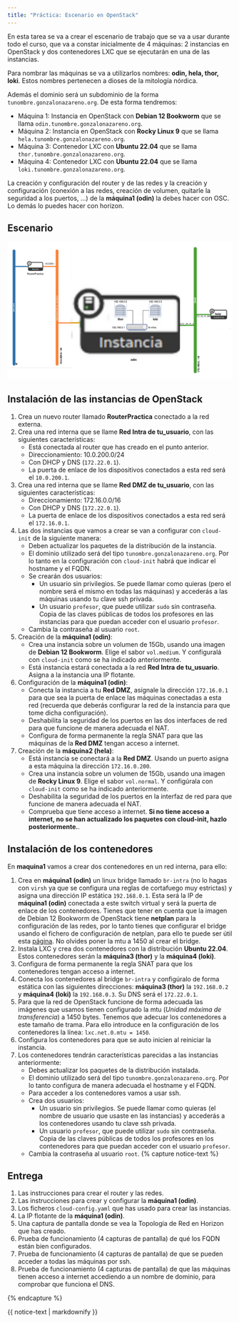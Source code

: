 ```yaml
---
title: "Práctica: Escenario en OpenStack"
---
```


En esta tarea se va a crear el escenario de trabajo que se va a usar durante todo el curso, que va a constar inicialmente de 4 máquinas: 2 instancias en OpenStack y dos contenedores LXC que se ejecutarán en una de las instancias.

Para nombrar las máquinas se va a utilizarlos nombres: **odin, hela, thor, loki**. Estos nombres pertenecen a dioses de la mitología nórdica.

Además el dominio será un subdominio de la forma `tunombre.gonzalonazareno.org`. De esta forma tendremos:

* Máquina 1: Instancia en OpenStack con **Debian 12 Bookworm** que se llama `odin.tunombre.gonzalonazareno.org`.
* Máquina 2: Instancia en OpenStack con **Rocky Linux 9** que se llama `hela.tunombre.gonzalonazareno.org`.
* Máquina 3: Contenedor LXC con **Ubuntu 22.04** que se llama `thor.tunombre.gonzalonazareno.org`.
* Máquina 4: Contenedor LXC con **Ubuntu 22.04** que se llama `loki.tunombre.gonzalonazareno.org`.

La creación y configuración del router y de las redes y la creación y configuración (conexión a las redes, creación de volumen, quitarle la seguridad a los puertos, ...) de la **máquina1 (odin)** la debes hacer con OSC. Lo demás lo puedes hacer con horizon.

## Escenario

![os](img/os.drawio.png)

## Instalación de las instancias de OpenStack

1. Crea un nuevo router llamado **RouterPractica** conectado a la red externa.
2. Crea una red interna que se llame **Red Intra de tu_usuario**, con las siguientes características:
	* Está conectada al router que has creado en el punto anterior.
	* Direccionamiento: 10.0.200.0/24
	* Con DHCP y DNS (`172.22.0.1`).
	* La puerta de enlace de los dispositivos conectados a esta red será el `10.0.200.1`.
3. Crea una red interna que se llame **Red DMZ de tu_usuario**, con las siguientes características:
	* Direccionamiento: 172.16.0.0/16
	* Con DHCP y DNS (`172.22.0.1`).
	* La puerta de enlace de los dispositivos conectados a esta red será el `172.16.0.1`.
4. Las dos instancias que vamos a crear se van a configurar con `cloud-init` de la siguiente manera:
	* Deben actualizar los paquetes de la distribución de la instancia.
	* El dominio utilizado será del tipo `tunombre.gonzalonazareno.org`. Por lo tanto en la configuración con `cloud-init` habrá que indicar el hostname y el FQDN.
	* Se crearán dos usuarios: 
		* Un usuario sin privilegios. Se puede llamar como quieras (pero el nombre será el mismo en todas las máquinas) y accederás a las máquinas usando tu clave ssh privada.
		* Un usuario `profesor`, que puede utilizar `sudo` sin contraseña. Copia de las claves públicas de todos los profesores en las instancias para que puedan acceder con el usuario `profesor`.
	* Cambia la contraseña al usuario `root`.
5. Creación de la **máquina1 (odin)**:
	* Crea una instancia sobre un volumen de 15Gb, usando una imagen de **Debian 12 Bookworm**. Elige el sabor `vol.medium`. Y configuralá con `cloud-init` como se ha indicado anteriormente.
	* Está instancia estará conectada a la red **Red Intra de tu_usuario**. Asigna a la instancia una IP flotante.
6. Configuración de la **máquina1 (odin)**:
	* Conecta la instancia a tu **Red DMZ**, asígnale la dirección `172.16.0.1` para que sea la puerta de enlace las máquinas conectadas a esta red (recuerda que deberás configurar la red de la instancia para que tome dicha configuración).
	* Deshabilita la seguridad de los puertos en las dos interfaces de red para que funcione de manera adecuada el NAT.
	* Configura de forma permanente la regla SNAT para que las máquinas de la **Red DMZ** tengan acceso a internet.
7. Creación de la **máquina2 (hela)**:
	* Está instancia se conectará a la **Red DMZ**. Usando un puerto asigna a esta máquina la dirección `172.16.0.200`.
	* Crea una instancia sobre un volumen de 15Gb, usando una imagen de **Rocky Linux 9**. Elige el sabor `vol.normal`. Y configúrala con `cloud-init` como se ha indicado anteriormente.
	* Deshabilita la seguridad de los puertos en la interfaz de red para que funcione de manera adecuada el NAT.
	* Comprueba que tiene acceso a internet. **Si no tiene acceso a internet, no se han actualizado los paquetes con cloud-init, hazlo posteriormente.**.

## Instalación de los contenedores

En **maquina1** vamos a crear dos contenedores en un red interna, para ello:
1. Crea en **máquina1 (odin)** un linux bridge llamado `br-intra` (no lo hagas con `virsh` ya que se configura una reglas de cortafuego muy estrictas) y asigna una dirección IP estática `192.168.0.1`. Esta será la IP de **máquina1 (odin)** conectada a este switch virtual y será la puerta de enlace de los contenedores. Tienes que tener en cuenta que la imagen de Debian 12 Bookworm de OpenStack tiene **netplan** para la configuración de las redes, por lo tanto tienes que configurar el bridge usando el fichero de configuración de netplan, para ello te puede ser útil esta [página](https://fabianlee.org/2022/09/20/kvm-creating-a-bridged-network-with-netplan-on-ubuntu-22-04/). No olvides poner la mtu a 1450 al crear el bridge.
2. Instala LXC y crea dos contenedores con la distribución **Ubuntu 22.04**. Estos contenedores serán la **máquina3 (thor)** y la **máquina4 (loki)**.
3. Configura de forma permanente la regla SNAT para que los contenedores tengan acceso a internet.
4. Conecta los contenedores al bridge `br-intra` y configúralo de forma estática con las siguientes direcciones: **máquina3 (thor)** la `192.168.0.2` y **máquina4 (loki)** la `192.168.0.3`. Su DNS será el `172.22.0.1`.
5. Para que la red de OpenStack funcione de forma adecuada las imágenes que usamos tienen configurado la mtu (*Unidad máxima de transferencia*) a 1450 bytes. Tenemos que adecuar los contenedores a este tamaño de trama. Para ello introduce en la configuración de los contenedores la línea: `lxc.net.0.mtu = 1450`.
6. Configura los contenedores para que se auto inicien al reiniciar la instancia. 
7. Los contenedores tendrán características parecidas a las instancias anteriormente:
	* Debes actualizar los paquetes de la distribución instalada.
	* El dominio utilizado será del tipo `tunombre.gonzalonazareno.org`. Por lo tanto configura de manera adecuada el hostname y el FQDN.
	* Para acceder a los contenedores vamos a usar ssh.
	* Crea dos usuarios: 
		* Un usuario sin privilegios. Se puede llamar como quieras (el nombre de usuario que usaste en las instancias) y accederás a los contenedores usando tu clave ssh privada.
		* Un usuario `profesor`, que puede utilizar `sudo` sin contraseña. Copia de las claves públicas de todos los profesores en los contenedores para que puedan acceder con el usuario `profesor`.
	* Cambia la contraseña al usuario `root`.
{% capture notice-text %}
## Entrega

1. Las instrucciones para crear el router y las redes.
2. Las instrucciones para crear y configurar la **máquina1 (odin)**.
3. Los ficheros `cloud-config.yaml` que has usado para crear las instancias.
4. La IP flotante de la **máquina1 (odin)**.
5. Una captura de pantalla donde se vea la Topología de Red en Horizon que has creado.
6. Prueba de funcionamiento (4 capturas de pantalla) de qué los FQDN están bien configurados.
7. Prueba de funcionamiento (4 capturas de pantalla) de que se pueden acceder a todas las máquinas por ssh.
8. Prueba de funcionamiento (4 capturas de pantalla) de que las máquinas tienen acceso a internet accediendo a un nombre de dominio, para comprobar que funciona el DNS.

{% endcapture %}<div class="notice--info">{{ notice-text | markdownify }}</div>


